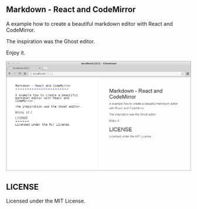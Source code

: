 Markdown - React and CodeMirror
-----------------------

A example how to create a beautiful markdown editor with React and CodeMirror.

The inspiration was the Ghost editor.

Enjoy it.

![Markdown Editor](https://raw.githubusercontent.com/sergiors/markdown-react-codemirror/master/screenshot.png)

LICENSE
------
Licensed under the MIT License.
